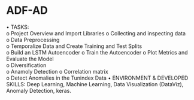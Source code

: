 # ADF-AD
• TASKS:	
o Project Overview and Import Libraries	
o Collecting and inspecting data	
o Data Preprocessing	
o Temporalize Data and Create Training and Test Splits	
o Build an LSTM Autoencoder	
o Train the Autoencoder	
o Plot Metrics and Evaluate the Model	
o Diversification	
o Anamoly Detection	
o Correlation matrix	
o Detect Anomalies in the Tunindex Data	
• ENVIRONMENT & DEVELOPED SKILLS: Deep Learning, Machine Learning, Data Visualization
(DataViz), Anomaly Detection, keras.
